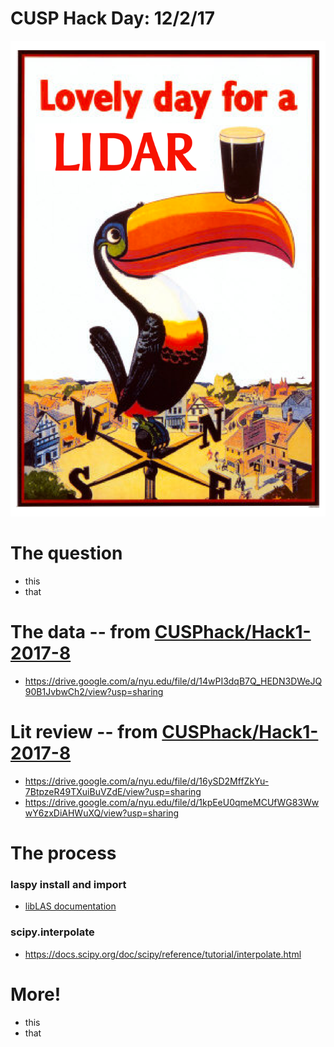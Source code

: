 # CUSP Hack Day: 12/2/17

![LIDAR](LIDAR.png)

# The question
* this 
* that

# The data -- from [CUSPhack/Hack1-2017-8](https://github.com/CUSPhack/Hack1-2017-8)
* https://drive.google.com/a/nyu.edu/file/d/14wPI3dqB7Q_HEDN3DWeJQ90B1JvbwCh2/view?usp=sharing 

# Lit review -- from [CUSPhack/Hack1-2017-8](https://github.com/CUSPhack/Hack1-2017-8)
* https://drive.google.com/a/nyu.edu/file/d/16ySD2MffZkYu-7BtpzeR49TXuiBuVZdE/view?usp=sharing 
* https://drive.google.com/a/nyu.edu/file/d/1kpEeU0qmeMCUfWG83WwwY6zxDiAHWuXQ/view?usp=sharing

# The process
### laspy install and import
  - [libLAS documentation](https://pypi.python.org/pypi/libLAS)
### scipy.interpolate
  - https://docs.scipy.org/doc/scipy/reference/tutorial/interpolate.html

# More!
* this 
* that
